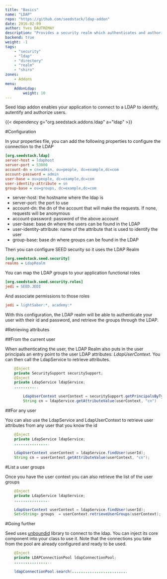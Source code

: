```yaml
---
title: "Basics"
name: "LDAP"
repo: "https://github.com/seedstack/ldap-addon"
date: 2016-02-09
author: Yves DAUTREMAY
description: "Provides a security realm which authenticates and authorizes subjects with an LDAP directory."
backend: true
weight: -1
tags:
    - "security"
    - "ldap"
    - "directory"
    - "realm"
    - "shiro"
zones:
    - Addons
menu:
    AddonLdap:
        weight: 10
---
```


Seed ldap addon enables your application to connect to a LDAP to identify, autentify and authorize users.

{{< dependency g="org.seedstack.addons.ldap" a="ldap" >}}

#Configuration

In your properties file, you can add the following properties to configure the connection to the LDAP

```ini
[org.seedstack.ldap]
server-host = ldaphost
server-port = 53800
account-dn = cn=admin, ou=people, dc=example,dc=com
account-password = admin
user-base = ou=people, dc=example,dc=com
user-identity-attribute = sn
group-base = ou=groups, dc=example,dc=com
```

* server-host: the hostname where the ldap is
* server-port: the port to use
* account-dn: the dn of the account that will make the requests. If none, requests will be anonymous
* account-password: password of the above account
* user-base: base dn where the users can be found in the LDAP
* user-identity-attribute: name of the attribute that is used to identify the user
* group-base: base dn where groups can be found in the LDAP

Then you can configure SEED security so it uses the LDAP Realm

```ini
[org.seedstack.seed.security]
realms = LdapRealm
```

You can map the LDAP groups to your application functional roles
```ini
[org.seedstack.seed.security.roles]
jedi = SEED.JEDI
```

And associate permissions to those roles
```ini
jedi = lightSaber:*, academy:*
```

With this configuration, the LDAP realm will be able to authenticate your user with their id and password, and retrieve the groups through the LDAP.

#Retrieving attributes

##From the current user

When authenticating the user, the LDAP Realm also puts in the user principals an entry point to the user LDAP attributes: _LdapUserContext_. You can then call the LdapService to retrieve attributes.

```java
    @Inject
    private SecuritySupport securitySupport;
    @Inject
    private LdapService ldapService;
    ...........
    
        LdapUserContext userContext = securitySupport.getPrincipalsByType(LdapUserContext.class).iterator().next().getPrincipal();
        String cn = ldapService.getAttributeValue(userContext, "cn")
```

##For any user

You can also use the LdapService and LdapUserContext to retrieve user attributes from any user that you know the id

```java
    @Inject
    private LdapService ldapService;
    ................
    
    LdapUserContext userContext = ldapService.findUser(userId);
    String cn = userContext.getAttributeValue(userContext, "cn");
```

#List a user groups

Once you have the user context you can also retrieve the list of the user groups

```java
    @Inject
    private LdapService ldapService;
    ................
    
    LdapUserContext userContext = ldapService.findUser(userId);
    Set<String> groups  = userContext.retrieveUserGroups(userContext);
```

#Going further

Seed uses [unboundid](https://www.unboundid.com/) library to connect to the ldap. You can inject its core component into your class to use it. Note that the connections you take from the pool are already configured and ready to be used.

```java
    @Inject
    private LDAPConnectionPool ldapConnectionPool;
    .................
    
    ldapConnectionPool.search(.........................
```
